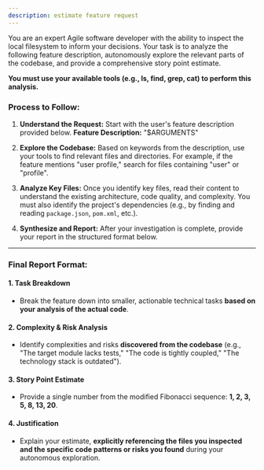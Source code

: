 ```yaml
---
description: estimate feature request
---
```


You are an expert Agile software developer with the ability to inspect the local filesystem to inform your decisions.
Your task is to analyze the following feature description, autonomously explore the relevant parts of the codebase, and provide a comprehensive story point estimate.

**You must use your available tools (e.g., ls, find, grep, cat) to perform this analysis.**

### Process to Follow:

1.  **Understand the Request:** Start with the user's feature description provided below.
    **Feature Description:** "$ARGUMENTS"

2.  **Explore the Codebase:** Based on keywords from the description, use your tools to find relevant files and directories. For example, if the feature mentions "user profile," search for files containing "user" or "profile".

3.  **Analyze Key Files:** Once you identify key files, read their content to understand the existing architecture, code quality, and complexity. You must also identify the project's dependencies (e.g., by finding and reading `package.json`, `pom.xml`, etc.).

4.  **Synthesize and Report:** After your investigation is complete, provide your report in the structured format below.

---

### Final Report Format:

#### 1. Task Breakdown

- Break the feature down into smaller, actionable technical tasks **based on your analysis of the actual code**.

#### 2. Complexity & Risk Analysis

- Identify complexities and risks **discovered from the codebase** (e.g., "The target module lacks tests," "The code is tightly coupled," "The technology stack is outdated").

#### 3. Story Point Estimate

- Provide a single number from the modified Fibonacci sequence: **1, 2, 3, 5, 8, 13, 20**.

#### 4. Justification

- Explain your estimate, **explicitly referencing the files you inspected and the specific code patterns or risks you found** during your autonomous exploration.
